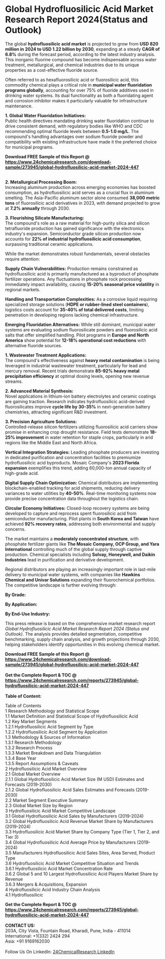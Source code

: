 <h1>Global Hydrofluosilicic Acid Market Research Report 2024(Status and Outlook)</h1><p>The global <strong>hydrofluosilicic acid market</strong> is projected to grow from <strong>USD 820 million in 2024 to USD 1.22 billion by 2030</strong>, expanding at a steady <strong>CAGR of 6.8%</strong> during the forecast period, according to the latest industry analysis. This inorganic fluorine compound has become indispensable across water treatment, metallurgical, and chemical industries due to its unique properties as a cost-effective fluoride source.</p><p>Often referred to as hexafluorosilicic acid or fluorosilicic acid, this commodity chemical plays a critical role in <strong>municipal water fluoridation programs globally</strong>, accounting for over 75% of fluoride additives used in drinking water systems. Its dual functionality as both a fluoridating agent and corrosion inhibitor makes it particularly valuable for infrastructure maintenance.</p><p><strong>1. Global Water Fluoridation Initiatives:</strong><br>
Public health directives mandating drinking water fluoridation continue to drive consistent demand, with regulatory bodies like WHO and CDC recommending optimal fluoride levels between <strong>0.5-1.0 mg/L</strong>. The compound's handling advantages over sodium fluoride powder and compatibility with existing infrastructure have made it the preferred choice for municipal programs.</p><div><b>Download FREE Sample of this Report @ 
            <a href="https://www.24chemicalresearch.com/download-sample/273945/global-hydrofluosilicic-acid-market-2024-447">
            https://www.24chemicalresearch.com/download-sample/273945/global-hydrofluosilicic-acid-market-2024-447</a></b></div><br><p><strong>2. Metallurgical Processing Boom:</strong><br>
Increasing aluminum production across emerging economies has boosted consumption, as hydrofluosilicic acid serves as a crucial flux in aluminum smelting. The Asia-Pacific aluminum sector alone consumed <strong>38,000 metric tons</strong> of fluorosilicic acid derivatives in 2023, with demand projected to grow at <strong>7.2% annually</strong> through 2030.</p><p><strong>3. Flourishing Silicate Manufacturing:</strong><br>
The compound's role as a raw material for high-purity silica and silicon tetrafluoride production has gained significance with the electronics industry's expansion. Semiconductor grade silicon production now accounts for <strong>22% of industrial hydrofluosilicic acid consumption</strong>, surpassing traditional ceramic applications.</p><p>While the market demonstrates robust fundamentals, several obstacles require attention:</p><p><strong>Supply Chain Vulnerabilities:</strong> Production remains constrained as hydrofluosilicic acid is primarily manufactured as a byproduct of phosphate fertilizer operations. Any fluctuations in phosphate rock processing immediately impact availability, causing <strong>15-20% seasonal price volatility</strong> in regional markets.</p><p><strong>Handling and Transportation Complexities:</strong> As a corrosive liquid requiring specialized storage solutions (<strong>HDPE or rubber-lined steel containers</strong>), logistics costs account for <strong>35-40% of total delivered costs</strong>, limiting penetration in developing regions lacking chemical infrastructure.</p><p><strong>Emerging Fluoridation Alternatives:</strong> While still dominant, municipal water systems are evaluating sodium fluorosilicate powders and fluorosilicic acid salts that offer simplified handling. Pilot programs in <strong>Europe and North America</strong> show potential for <strong>12-18% operational cost reductions</strong> with alternative fluoride sources.</p><p><strong>1. Wastewater Treatment Applications:</strong><br>
The compound's effectiveness against <strong>heavy metal contamination</strong> is being leveraged in industrial wastewater treatment, particularly for lead and mercury removal. Recent trials demonstrate <strong>85-92% heavy metal precipitation efficiency</strong> at optimal dosing levels, opening new revenue streams.</p><p><strong>2. Advanced Material Synthesis:</strong><br>
Novel applications in lithium-ion battery electrolytes and ceramic coatings are gaining traction. Research indicates hydrofluosilicic acid-derived fluorosilicates improve <strong>cycle life by 30-35%</strong> in next-generation battery chemistries, attracting significant R&amp;D investment.</p><p><strong>3. Precision Agriculture Solutions:</strong><br>
Controlled-release silicon fertilizers utilizing fluorosilicic acid carriers show promise in enhancing crop drought resistance. Field tests demonstrate <strong>18-25% improvement</strong> in water retention for staple crops, particularly in arid regions like the Middle East and North Africa.</p><p><strong>Vertical Integration Strategies:</strong> Leading phosphate producers are investing in dedicated purification and concentration facilities to premiumize hydrofluosilicic acid byproducts. Mosaic Company's <strong>2023 Florida expansion</strong> exemplifies this trend, adding 60,000-ton annual capacity of high-grade acid.</p><p><strong>Digital Supply Chain Optimization:</strong> Chemical distributors are implementing blockchain-enabled tracking for acid shipments, reducing delivery variances to water utilities by <strong>40-50%</strong>. Real-time monitoring systems now provide precise concentration data throughout the logistics chain.</p><p><strong>Circular Economy Initiatives:</strong> Closed-loop recovery systems are being developed to capture and reprocess spent fluorosilicic acid from semiconductor manufacturing. Pilot plants in <strong>South Korea and Taiwan</strong> have achieved <strong>92% recovery rates</strong>, addressing both environmental and supply concerns.</p><p>The market maintains a <strong>moderately concentrated structure</strong>, with phosphate fertilizer giants like <strong>The Mosaic Company, OCP Group, and Yara International</strong> controlling much of the global supply through captive production. Chemical specialists including <strong>Solvay, Honeywell, and Daikin Industries</strong> lead in purification and derivative development.</p><p>Regional distributors are playing an increasingly important role in last-mile delivery to municipal water systems, with companies like <strong>Hawkins Chemical and Univar Solutions</strong> expanding their fluorochemical portfolios. The competitive landscape is further evolving through:</p><p><strong>By Grade:</strong></p><p><strong>By Application:</strong></p><p><strong>By End-Use Industry:</strong></p><p>This press release is based on the comprehensive market research report <em>Global Hydrofluosilicic Acid Market Research Report 2024 (Status and Outlook)</em>. The analysis provides detailed segmentation, competitive benchmarking, supply chain analysis, and growth projections through 2030, helping stakeholders identify opportunities in this evolving chemical market.</p><div><b>Download FREE Sample of this Report @ 
            <a href="https://www.24chemicalresearch.com/download-sample/273945/global-hydrofluosilicic-acid-market-2024-447">
            https://www.24chemicalresearch.com/download-sample/273945/global-hydrofluosilicic-acid-market-2024-447</a></b></div><br><div><b>Get the Complete Report & TOC @ 
            <a href="https://www.24chemicalresearch.com/reports/273945/global-hydrofluosilicic-acid-market-2024-447">
            https://www.24chemicalresearch.com/reports/273945/global-hydrofluosilicic-acid-market-2024-447</a></b></div><br>
            <b>Table of Content:</b><p>Table of Contents<br />
1 Research Methodology and Statistical Scope<br />
1.1 Market Definition and Statistical Scope of Hydrofluosilicic Acid<br />
1.2 Key Market Segments<br />
1.2.1 Hydrofluosilicic Acid Segment by Type<br />
1.2.2 Hydrofluosilicic Acid Segment by Application<br />
1.3 Methodology & Sources of Information<br />
1.3.1 Research Methodology<br />
1.3.2 Research Process<br />
1.3.3 Market Breakdown and Data Triangulation<br />
1.3.4 Base Year<br />
1.3.5 Report Assumptions & Caveats<br />
2 Hydrofluosilicic Acid Market Overview<br />
2.1 Global Market Overview<br />
2.1.1 Global Hydrofluosilicic Acid Market Size (M USD) Estimates and Forecasts (2019-2030)<br />
2.1.2 Global Hydrofluosilicic Acid Sales Estimates and Forecasts (2019-2030)<br />
2.2 Market Segment Executive Summary<br />
2.3 Global Market Size by Region<br />
3 Hydrofluosilicic Acid Market Competitive Landscape<br />
3.1 Global Hydrofluosilicic Acid Sales by Manufacturers (2019-2024)<br />
3.2 Global Hydrofluosilicic Acid Revenue Market Share by Manufacturers (2019-2024)<br />
3.3 Hydrofluosilicic Acid Market Share by Company Type (Tier 1, Tier 2, and Tier 3)<br />
3.4 Global Hydrofluosilicic Acid Average Price by Manufacturers (2019-2024)<br />
3.5 Manufacturers Hydrofluosilicic Acid Sales Sites, Area Served, Product Type<br />
3.6 Hydrofluosilicic Acid Market Competitive Situation and Trends<br />
3.6.1 Hydrofluosilicic Acid Market Concentration Rate<br />
3.6.2 Global 5 and 10 Largest Hydrofluosilicic Acid Players Market Share by Revenue<br />
3.6.3 Mergers & Acquisitions, Expansion<br />
4 Hydrofluosilicic Acid Industry Chain Analysis<br />
4.1 Hydrofluosilicic </p><div><b>Get the Complete Report & TOC @ 
            <a href="https://www.24chemicalresearch.com/reports/273945/global-hydrofluosilicic-acid-market-2024-447">
            https://www.24chemicalresearch.com/reports/273945/global-hydrofluosilicic-acid-market-2024-447</a></b></div><br><b>CONTACT US:</b><br>
            203A, City Vista, Fountain Road, Kharadi, Pune, India - 411014<br>
            International: +1(332) 2424 294<br>
            Asia: +91 9169162030 <br><br>
            Follow Us On LinkedIn: <a href="https://www.linkedin.com/company/24chemicalresearch/">24ChemicalResearch LinkedIn</a>